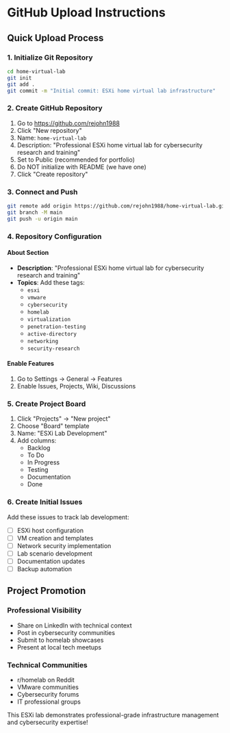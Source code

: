 # GitHub Upload Instructions

## Quick Upload Process

### 1. Initialize Git Repository
```bash
cd home-virtual-lab
git init
git add .
git commit -m "Initial commit: ESXi home virtual lab infrastructure"
```

### 2. Create GitHub Repository
1. Go to https://github.com/rejohn1988
2. Click "New repository"
3. Name: `home-virtual-lab`
4. Description: "Professional ESXi home virtual lab for cybersecurity research and training"
5. Set to Public (recommended for portfolio)
6. Do NOT initialize with README (we have one)
7. Click "Create repository"

### 3. Connect and Push
```bash
git remote add origin https://github.com/rejohn1988/home-virtual-lab.git
git branch -M main
git push -u origin main
```

### 4. Repository Configuration

#### About Section
- **Description**: "Professional ESXi home virtual lab for cybersecurity research and training"
- **Topics**: Add these tags:
  - `esxi`
  - `vmware`
  - `cybersecurity`
  - `homelab`
  - `virtualization`
  - `penetration-testing`
  - `active-directory`
  - `networking`
  - `security-research`

#### Enable Features
1. Go to Settings → General → Features
2. Enable Issues, Projects, Wiki, Discussions

### 5. Create Project Board
1. Click "Projects" → "New project"
2. Choose "Board" template
3. Name: "ESXi Lab Development"
4. Add columns:
   - Backlog
   - To Do
   - In Progress
   - Testing
   - Documentation
   - Done

### 6. Create Initial Issues
Add these issues to track lab development:
- [ ] ESXi host configuration
- [ ] VM creation and templates
- [ ] Network security implementation
- [ ] Lab scenario development
- [ ] Documentation updates
- [ ] Backup automation

## Project Promotion

### Professional Visibility
- Share on LinkedIn with technical context
- Post in cybersecurity communities
- Submit to homelab showcases
- Present at local tech meetups

### Technical Communities
- r/homelab on Reddit
- VMware communities
- Cybersecurity forums
- IT professional groups

This ESXi lab demonstrates professional-grade infrastructure management and cybersecurity expertise!
